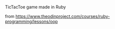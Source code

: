 TicTacToe game made in Ruby

from https://www.theodinproject.com/courses/ruby-programming/lessons/oop